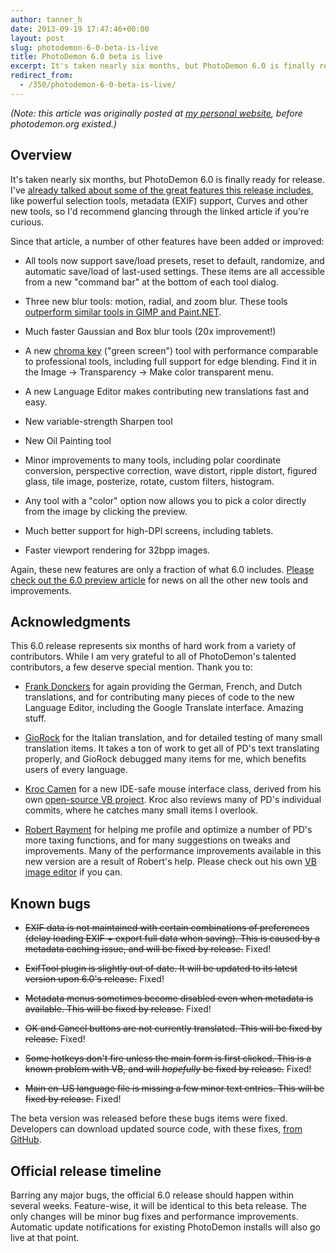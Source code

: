 ```yaml
---
author: tanner_h
date: 2013-09-19 17:47:46+00:00
layout: post
slug: photodemon-6-0-beta-is-live
title: PhotoDemon 6.0 beta is live
excerpt: It's taken nearly six months, but PhotoDemon 6.0 is finally ready for release.  I've already talked about some of the great features this release includes, like powerful selection tools, metadata (EXIF) support, Curves and other new tools, but today I have some additional improvements to announce.
redirect_from:
  - /350/photodemon-6-0-beta-is-live/
---
```


*(Note: this article was originally posted at [my personal website](http://www.tannerhelland.com/5106/photodemon-60-beta/), before photodemon.org existed.)*

## Overview

It's taken nearly six months, but PhotoDemon 6.0 is finally ready for release.  I've [already talked about some of the great features this release includes](http://www.tannerhelland.com/4996/photodemon-60-preview/), like powerful selection tools, metadata (EXIF) support, Curves and other new tools, so I'd recommend glancing through the linked article if you're curious.

Since that article, a number of other features have been added or improved: 

  * All tools now support save/load presets, reset to default, randomize, and automatic save/load of last-used settings.  These items are all accessible from a new "command bar" at the bottom of each tool dialog.

  * Three new blur tools: motion, radial, and zoom blur.  These tools [outperform similar tools in GIMP and Paint.NET](http://www.tannerhelland.com/5109/performance-photodemon-gimp-paintnet/).

  * Much faster Gaussian and Box blur tools (20x improvement!)

  * A new [chroma key](http://en.wikipedia.org/wiki/Chroma_key) ("green screen") tool with performance comparable to professional tools, including full support for edge blending.  Find it in the Image -> Transparency -> Make color transparent menu.

  * A new Language Editor makes contributing new translations fast and easy.

  * New variable-strength Sharpen tool

  * New Oil Painting tool

  * Minor improvements to many tools, including polar coordinate conversion, perspective correction, wave distort, ripple distort, figured glass, tile image, posterize, rotate, custom filters, histogram.

  * Any tool with a "color" option now allows you to pick a color directly from the image by clicking the preview.

  * Much better support for high-DPI screens, including tablets.

  * Faster viewport rendering for 32bpp images.

Again, these new features are only a fraction of what 6.0 includes.  [Please check out the 6.0 preview article](http://www.tannerhelland.com/4996/photodemon-60-preview/) for news on all the other new tools and improvements.

## Acknowledgments

This 6.0 release represents six months of hard work from a variety of contributors.  While I am very grateful to all of PhotoDemon's talented contributors, a few deserve special mention.  Thank you to:

  * [Frank Donckers](http://www.planetsourcecode.com/vb/scripts/BrowseCategoryOrSearchResults.asp?lngWId=1&blnAuthorSearch=TRUE&lngAuthorId=2213335741&strAuthorName=Frank%20Donckers&txtMaxNumberOfEntriesPerPage=25) for again providing the German, French, and Dutch translations, and for contributing many pieces of code to the new Language Editor, including the Google Translate interface.  Amazing stuff.

  * [GioRock](http://www.planetsourcecode.com/vb/scripts/BrowseCategoryOrSearchResults.asp?lngWId=1&blnAuthorSearch=TRUE&lngAuthorId=77440558266&strAuthorName=GioRock&txtMaxNumberOfEntriesPerPage=25) for the Italian translation, and for detailed testing of many small translation items.  It takes a ton of work to get all of PD's text translating properly, and GioRock debugged many items for me, which benefits users of every language.

  * [Kroc Camen](http://camendesign.com/) for a new IDE-safe mouse interface class, derived from his own [open-source VB project](https://github.com/Kroc/MaSS1VE).  Kroc also reviews many of PD's individual commits, where he catches many small items I overlook.

  * [Robert Rayment](http://www.planetsourcecode.com/vb/scripts/ShowCode.asp?txtCodeId=66991&lngWId=1) for helping me profile and optimize a number of PD's more taxing functions, and for many suggestions on tweaks and improvements.  Many of the performance improvements available in this new version are a result of Robert's help.  Please check out his own [VB image editor](http://www.planetsourcecode.com/vb/scripts/ShowCode.asp?txtCodeId=66991&lngWId=1) if you can.

## Known bugs

  * <del>EXIF data is not maintained with certain combinations of preferences (delay loading EXIF + export full data when saving).  This is caused by a metadata caching issue, and will be fixed by release.</del>  Fixed!

  * <del>ExifTool plugin is slightly out of date.  It will be updated to its latest version upon 6.0's release.</del>  Fixed!

  * <del>Metadata menus sometimes become disabled even when metadata is available.  This will be fixed by release.</del>  Fixed!

  * <del>OK and Cancel buttons are not currently translated.  This will be fixed by release.</del>  Fixed!

  * <del>Some hotkeys don't fire unless the main form is first clicked.  This is a known problem with VB, and will _hopefully_ be fixed by release.</del>  Fixed!

  * <del>Main en-US language file is missing a few minor text entries.  This will be fixed by release.</del>  Fixed!

The beta version was released before these bugs items were fixed.  Developers can download updated source code, with these fixes, [from GitHub](https://github.com/tannerhelland/PhotoDemon).

## Official release timeline

Barring any major bugs, the official 6.0 release should happen within several weeks.  Feature-wise, it will be identical to this beta release.  The only changes will be minor bug fixes and performance improvements.  Automatic update notifications for existing PhotoDemon installs will also go live at that point.
